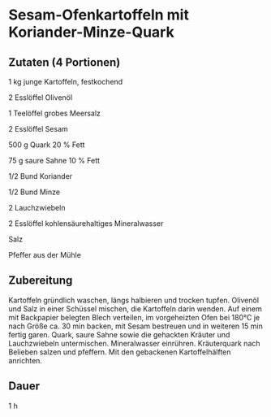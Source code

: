 # Sesam-Ofenkartoffeln mit Koriander-Minze-Quark

## Zutaten (4 Portionen)
1 kg 			junge Kartoffeln, festkochend

2 Esslöffel 	Olivenöl

1 Teelöffel 	grobes Meersalz

2 Esslöffel 	Sesam

500 g 			Quark 20 % Fett

75 g 			saure Sahne 10 % Fett

1/2 Bund 		Koriander

1/2 Bund 		Minze

2 				Lauchzwiebeln

2 Esslöffel 	kohlensäurehaltiges Mineralwasser

Salz

Pfeffer aus der Mühle

## Zubereitung
Kartoffeln gründlich waschen, längs halbieren und trocken tupfen. Olivenöl und Salz in einer Schüssel mischen, die Kartoffeln darin wenden. Auf einem mit Backpapier belegten Blech verteilen, im vorgeheizten Ofen bei 180°C je nach Größe ca. 30 min backen, mit Sesam bestreuen und in weiteren 15 min fertig garen.
Quark, saure Sahne sowie die gehackten Kräuter und Lauchzwiebeln untermischen. Mineralwasser einrühren. Kräuterquark nach Belieben  salzen und pfeffern. Mit den gebackenen Kartoffelhälften anrichten.

## Dauer
1 h